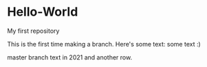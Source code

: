 # Hello-World
My first repository

This is the first time making a branch. 
Here's some text: some text :)

master branch text in 2021
and another row.
